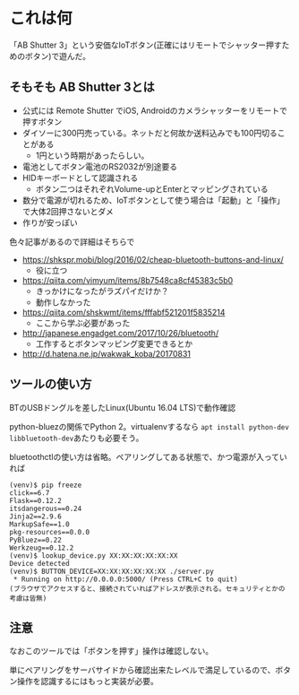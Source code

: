 # これは何

「AB Shutter 3」という安価なIoTボタン(正確にはリモートでシャッター押すためのボタン)で遊んだ。


## そもそも AB Shutter 3とは

 * 公式には Remote Shutter でiOS, Androidのカメラシャッターをリモートで押すボタン
 * ダイソーに300円売っている。ネットだと何故か送料込みでも100円切ることがある
   * 1円という時期があったらしい。
 * 電池としてボタン電池のRS2032が別途要る
 * HIDキーボードとして認識される
   * ボタン二つはそれぞれVolume-upとEnterとマッピングされている
 * 数分で電源が切れるため、IoTボタンとして使う場合は「起動」と「操作」で大体2回押さないとダメ
 * 作りが安っぽい


色々記事があるので詳細はそちらで

 * https://shkspr.mobi/blog/2016/02/cheap-bluetooth-buttons-and-linux/
   * 役に立つ
 * https://qiita.com/vimyum/items/8b7548ca8cf45383c5b0
   * きっかけになったがラズパイだけか？
   * 動作しなかった
 * https://qiita.com/shskwmt/items/fffabf521201f5835214
   * ここから学ぶ必要があった
 * http://japanese.engadget.com/2017/10/26/bluetooth/
   * 工作するとボタンマッピング変更できるとか
 * http://d.hatena.ne.jp/wakwak_koba/20170831


## ツールの使い方

BTのUSBドングルを差したLinux(Ubuntu 16.04 LTS)で動作確認

python-bluezの関係でPython 2。virtualenvするなら `apt install python-dev libbluetooth-dev`あたりも必要そう。

bluetoothctlの使い方は省略。ペアリングしてある状態で、かつ電源が入っていれば

```
(venv)$ pip freeze
click==6.7
Flask==0.12.2
itsdangerous==0.24
Jinja2==2.9.6
MarkupSafe==1.0
pkg-resources==0.0.0
PyBluez==0.22
Werkzeug==0.12.2
(venv)$ lookup_device.py XX:XX:XX:XX:XX:XX
Device detected
(venv)$ BUTTON_DEVICE=XX:XX:XX:XX:XX:XX ./server.py
 * Running on http://0.0.0.0:5000/ (Press CTRL+C to quit)
(ブラウザでアクセスすると、接続されていればアドレスが表示される。セキュリティとかの考慮は皆無)
```

## 注意

なおこのツールでは「ボタンを押す」操作は確認しない。

単にペアリングをサーバサイドから確認出来たレベルで満足しているので、ボタン操作を認識するにはもっと実装が必要。
